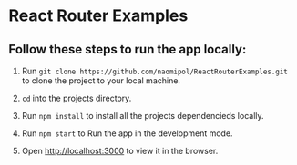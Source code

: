 # React Router Examples

## Follow these steps to run the app locally:

1. Run `git clone https://github.com/naomipol/ReactRouterExamples.git` to clone the project to your local machine.

2. `cd` into the projects directory.

3. Run `npm install` to install all the projects dependencieds locally.

4. Run `npm start` to Run the app in the development mode.

5. Open [http://localhost:3000](http://localhost:3000) to view it in the browser.

